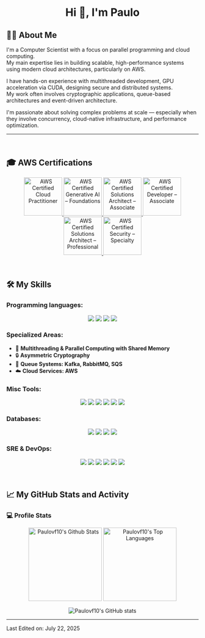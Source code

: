 <h1 align="center">Hi 👋, I'm Paulo</h1>




## 👨‍💻 About Me

I'm a Computer Scientist with a focus on parallel programming and cloud computing.  
My main expertise lies in building scalable, high-performance systems using modern cloud architectures, particularly on AWS.

I have hands-on experience with multithreaded development, GPU acceleration via CUDA, designing secure and distributed systems.  
My work often involves cryptographic applications, queue-based architectures and event-driven architecture.

I'm passionate about solving complex problems at scale — especially when they involve concurrency, cloud-native infrastructure, and performance optimization.


-------------------
&emsp;

## 🎓 AWS Certifications

<p align="center">
  <!-- Foundational -->
  <a href="https://www.credly.com/earner/earned/badge/9e20b487-b921-4471-bf15-36b963da6f84" target="_blank" title="AWS Certified Cloud Practitioner">
    <img src="https://images.credly.com/images/4d4693bb-530e-4bca-9327-de07f3aa2348/image.png" alt="AWS Certified Cloud Practitioner" width="100px" />
  </a>
  <a href="https://www.credly.com/earner/earned/badge/16572c10-c05f-4668-a082-5ac770b2d362" target="_blank" title="AWS Certified Generative AI – Foundations">
    <img src="https://images.credly.com/images/00634f82-b07f-4bbd-a6bb-53de397fc3a6/image.png" alt="AWS Certified Generative AI – Foundations" width="100px" />
  </a>

  <!-- Associate -->
  <a href="https://www.credly.com/earner/earned/badge/a9d72c5f-8a5f-48ea-9a43-a931f79aa3e1" target="_blank" title="AWS Certified Solutions Architect – Associate">
    <img src="https://images.credly.com/images/0e284c3f-5164-4b21-8660-0d84737941bc/image.png" alt="AWS Certified Solutions Architect – Associate" width="100px" />
  </a>
  <a href="https://www.credly.com/earner/earned/badge/dfe1323d-3c7f-4cff-9b15-35b68af5b99c" target="_blank" title="AWS Certified Developer – Associate">
    <img src="https://images.credly.com/images/b9feab85-1a43-4f6c-99a5-631b88d5461b/image.png" alt="AWS Certified Developer – Associate" width="100px" />
  </a>

  <!-- Professional -->
  <a href="https://www.credly.com/earner/earned/badge/a9d72c5f-8a5f-48ea-9a43-a931f79aa3e1" target="_blank" title="AWS Certified Solutions Architect – Professional">
    <img src="https://images.credly.com/images/2d84e428-9078-49b6-a804-13c15383d0de/image.png" alt="AWS Certified Solutions Architect – Professional" width="100px" />
  </a>

  <!-- Specialty -->
  <a href="https://www.credly.com/earner/earned/badge/a9d72c5f-8a5f-48ea-9a43-a931f79aa3e1" target="_blank" title="AWS Certified Security – Specialty">
    <img src="https://images.credly.com/images/53acdae5-d69f-4dda-b650-d02ed7a50dd7/image.png" alt="AWS Certified Security – Specialty" width="100px" />
  </a>
</p>


&emsp;

## 🛠️ My Skills

### Programming languages:
<p align="center">
    <img src="https://img.shields.io/badge/-Python-000?&logo=Python" />
    <img src="https://img.shields.io/badge/-GO-000?&logo=Go" />
    <img src="https://img.shields.io/badge/-Rust-000?&logo=Rust" />
    <img src="https://img.shields.io/badge/-C-000?&logo=C" />
</p>

### Specialized Areas:
- 🧵 **Multithreading & Parallel Computing with Shared Memory**
- 🔒 **Asymmetric Cryptography**
- 📜 **Queue Systems: Kafka, RabbitMQ, SQS**
- ☁️ **Cloud Services: AWS**

### Misc Tools:
<p align="center">
    <img src="https://img.shields.io/badge/-Git-000?&logo=Git" />
    <img src="https://img.shields.io/badge/-GitHub-000?&logo=GitHub" />
    <img src="https://img.shields.io/badge/-Docker-000?&logo=Docker" />
    <img src="https://img.shields.io/badge/-Jira-000?&logo=Jira" />
    <img src="https://img.shields.io/badge/-VS%20Code-000?&logo=Visual-Studio-Code" />
    <img src="https://img.shields.io/badge/-Postman-000?&logo=Postman" />
</p>

### Databases:
<p align="center">
    <img src="https://img.shields.io/badge/-DynamoDB-000?&logo=Amazon-DynamoDB" />
    <img src="https://img.shields.io/badge/-MySQL-000?&logo=MySQL" />
    <img src="https://img.shields.io/badge/-RDS-000?&logo=Amazon-RDS" />
    <img src="https://img.shields.io/badge/-Redis-000?&logo=Redis" />
</p>

### SRE & DevOps:
<p align="center">
    <img src="https://img.shields.io/badge/-AWS-000?&logo=AWS" />
    <img src="https://img.shields.io/badge/-Terraform-000?&logo=Terraform" />
    <img src="https://img.shields.io/badge/-Kubernetes-000?&logo=Kubernetes" />
    <img src="https://img.shields.io/badge/-Prometheus-000?&logo=Prometheus" />
    <img src="https://img.shields.io/badge/-Grafana-000?&logo=Grafana" />
    <img src="https://img.shields.io/badge/-Nginx-000?&logo=Nginx" />
</p>

&emsp;

## 📈 My GitHub Stats and Activity

### 💻 Profile Stats

<p align="center">
    <img alt="Paulovf10's Github Stats" src="https://github-readme-stats.vercel.app/api/?username=paulo-v-fernandes&show_icons=true&include_all_commits=true&count_private=true&theme=react&hide_border=true&bg_color=1F222E&title_color=F85D7F&icon_color=F8D866" height="192px"/>
    <img alt="Paulovf10's Top Languages" src="https://github-readme-stats.vercel.app/api/top-langs/?username=paulo-v-fernandes&langs_count=8&layout=compact&theme=react&hide_border=true&bg_color=1F222E&title_color=F85D7F&icon_color=F8D866" height="192px"/>
</p>

<p align="center">
    <img alt="Paulovf10's GitHub stats" src="https://github-readme-streak-stats.herokuapp.com/?user=paulo-v-fernandes&theme=tokyonight"/>
</p>

------

Last Edited on: July 22, 2025
